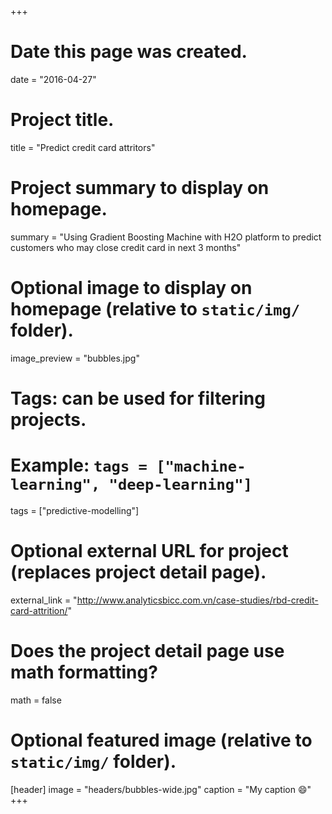 +++
# Date this page was created.
date = "2016-04-27"

# Project title.
title = "Predict credit card attritors"

# Project summary to display on homepage.
summary = "Using Gradient Boosting Machine with H2O platform to predict customers who may close credit card in next 3 months"

# Optional image to display on homepage (relative to `static/img/` folder).
image_preview = "bubbles.jpg"

# Tags: can be used for filtering projects.
# Example: `tags = ["machine-learning", "deep-learning"]`
tags = ["predictive-modelling"]

# Optional external URL for project (replaces project detail page).
external_link = "http://www.analyticsbicc.com.vn/case-studies/rbd-credit-card-attrition/"

# Does the project detail page use math formatting?
math = false

# Optional featured image (relative to `static/img/` folder).
[header]
image = "headers/bubbles-wide.jpg"
caption = "My caption :smile:"
+++